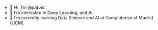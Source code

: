 - 👋 Hi, I’m @jd4vid
- 👀 I’m interested in Deep Learning, and AI.
- 🌱 I’m currently learning Data Science and AI at Complutense of Madrid (UCM). 


